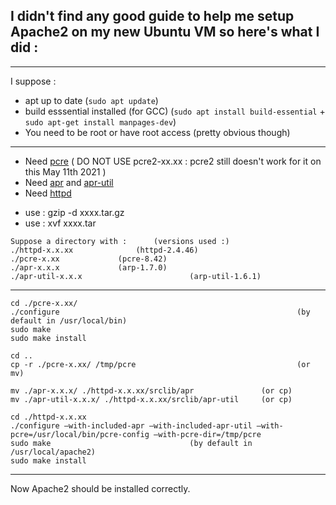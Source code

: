 ## I didn't find any good guide to help me setup Apache2 on my new Ubuntu VM so here's what I did :

***

I suppose :
- apt up to date (`sudo apt update`)
- build esssential installed (for GCC) (`sudo apt install build-essential` + `sudo apt-get install manpages-dev`)
- You need to be root or have root access (pretty obvious though)

***

-	Need [pcre](https://ftp.pcre.org/pub/pcre/) ( DO NOT USE pcre2-xx.xx : pcre2 still doesn't work for it on this May 11th 2021 )
-	Need [apr](https://apr.apache.org/download.cgi) and [apr-util](https://apr.apache.org/download.cgi)
-	Need [httpd](https://httpd.apache.org/download.cgi#apache24)

+ use : gzip -d xxxx.tar.gz
+ use : xvf xxxx.tar

```
Suppose a directory with : 		(versions used :)
./httpd-x.x.xx				(httpd-2.4.46)
./pcre-x.xx				(pcre-8.42)
./apr-x.x.x				(arp-1.7.0)
./apr-util-x.x.x                        (arp-util-1.6.1)
```

***

```
cd ./pcre-x.xx/
./configure                                                     (by default in /usr/local/bin)
sudo make
sudo make install

cd ..
cp -r ./pcre-x.xx/ /tmp/pcre                                    (or mv)

mv ./apr-x.x.x/ ./httpd-x.x.xx/srclib/apr		        (or cp)
mv ./apr-util-x.x.x/ ./httpd-x.x.xx/srclib/apr-util		(or cp)

cd ./httpd-x.x.xx
./configure –with-included-apr –with-included-apr-util –with-pcre=/usr/local/bin/pcre-config –with-pcre-dir=/tmp/pcre
sudo make						        (by default in /usr/local/apache2)
sudo make install
```

***

Now Apache2 should be installed correctly.
